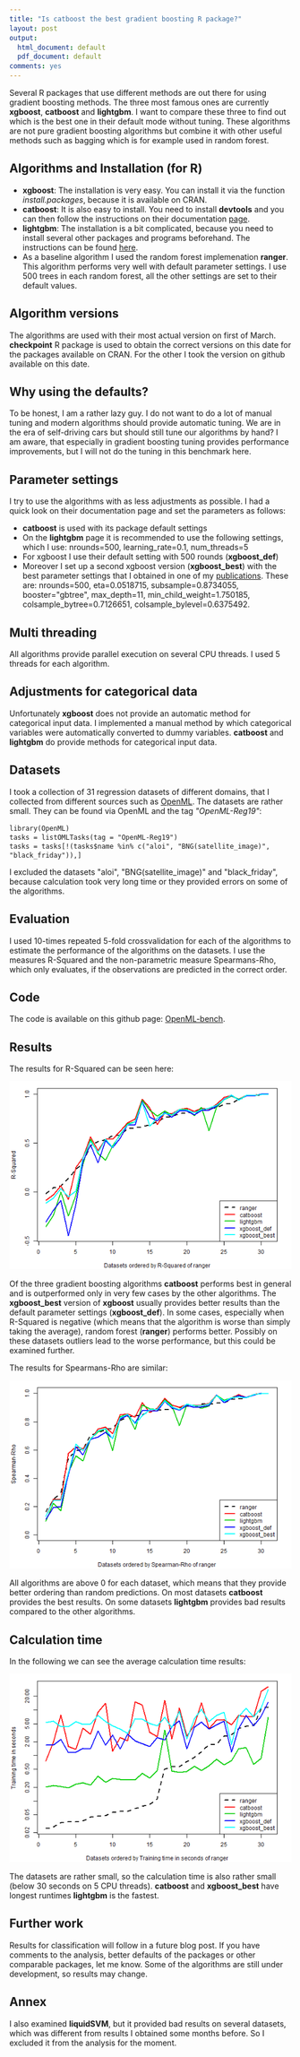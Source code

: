 ```yaml
---
title: "Is catboost the best gradient boosting R package?"
layout: post
output:
  html_document: default
  pdf_document: default
comments: yes
---
```


Several R packages that use different methods are out there for using gradient boosting methods. 
The three most famous ones are currently **xgboost**, **catboost** and **lightgbm**. 
I want to compare these three to find out which is the best one in their default mode without tuning. 
These algorithms are not pure gradient boosting algorithms but combine it with other useful methods such as bagging which is for example used in random forest.

<!--excerpt-->

## Algorithms and Installation (for R)

- **xgboost**: The installation is very easy. You can install it via the function *install.packages*, 
because it is available on CRAN. 
- **catboost**: It is also easy to install. You need to install **devtools** and you can then 
follow the instructions on their documentation [page](https://catboost.ai/docs/installation/r-installation-binary-installation.html).
- **lightgbm**: The installation is a bit complicated, because you need to install several other packages and programs beforehand.
The instructions can be found [here](https://github.com/Microsoft/LightGBM/tree/master/R-package#installation).
- As a baseline algorithm I used the random forest implemenation **ranger**. This algorithm performs very well with default parameter settings. I use 500 trees in each random forest, all the other settings are set to their default values. 

## Algorithm versions

The algorithms are used with their most actual version on first of March. **checkpoint** R package is used to obtain the correct versions on this date for the packages available on CRAN. For the other I took the version on github available on this date. 

## Why using the defaults?

To be honest, I am a rather lazy guy. I do not want to do a lot of manual tuning and modern algorithms should provide automatic tuning. We are in the era of self-driving cars but should still tune our algorithms by hand? I am aware, that especially in gradient boosting tuning provides performance improvements, but I will not do the tuning in this benchmark here. 

## Parameter settings

I try to use the algorithms with as less adjustments as possible. I had a quick look on their documentation page and set the parameters as follows:

- **catboost** is used with its package default settings
- On the **lightgbm** page it is recommended to use the following settings, which I use: nrounds=500, learning_rate=0.1, num_threads=5
- For xgboost I use their default setting with 500 rounds (**xgboost_def**)
- Moreover I set up a second xgboost version (**xgboost_best**) with the best parameter settings that I obtained in one of my [publications](http://www.jmlr.org/papers/volume20/18-444/18-444.pdf). These are: nrounds=500, eta=0.0518715, subsample=0.8734055, booster="gbtree", max_depth=11, min_child_weight=1.750185, colsample_bytree=0.7126651, colsample_bylevel=0.6375492.

## Multi threading

All algorithms provide parallel execution on several CPU threads. I used 5 threads for each algorithm. 

## Adjustments for categorical data

Unfortunately **xgboost** does not provide an automatic method for categorical input data. I implemented a manual method by which categorical variables were automatically converted to dummy variables. 
**catboost** and **lightgbm** do provide methods for categorical input data. 

## Datasets

I took a collection of 31 regression datasets of different domains, that I collected from different sources such as [OpenML](https://www.openml.org/). 
The datasets are rather small. They can be found via OpenML and the tag *"OpenML-Reg19"*:

```{r}
library(OpenML)
tasks = listOMLTasks(tag = "OpenML-Reg19")
tasks = tasks[!(tasks$name %in% c("aloi", "BNG(satellite_image)", "black_friday")),]  
```

I excluded the datasets "aloi", "BNG(satellite_image)" and "black_friday", because calculation took very long time or they provided errors on some of the algorithms. 

## Evaluation

I used 10-times repeated 5-fold crossvalidation for each of the algorithms to estimate the performance of the algorithms on the datasets. I use the measures R-Squared and the non-parametric measure Spearmans-Rho, which only evaluates, if the observations are predicted in the correct order. 

## Code

The code is available on this github page: [OpenML-bench](https://github.com/PhilippPro/OpenML-bench/blob/master/R/main.R).

## Results

The results for R-Squared can be seen here:

![graphic](/images/rsq_results.png "graphic")

Of the three gradient boosting algorithms **catboost** performs best in general and is outperformed only in very few cases by the other algorithms. The **xgboost_best** version of **xgboost** usually provides better results than the default parameter settings (**xgboost_def**). 
In some cases, especially when R-Squared is negative (which means that the algorithm is worse than simply taking the average), random forest (**ranger**) performs better. Possibly on these datasets outliers lead to the worse performance, but this could be examined further. 

The results for Spearmans-Rho are similar:

![graphic](/images/spearman_results.png "graphic")

All algorithms are above 0 for each dataset, which means that they provide better ordering than random predictions. On most datasets **catboost** provides the best results. On some datasets **lightgbm** provides bad results compared to the other algorithms. 

## Calculation time

In the following we can see the average calculation time results:

![graphic](/images/time_results.png "graphic")

The datasets are rather small, so the calculation time is also rather small (below 30 seconds on 5 CPU threads). **catboost** and **xgboost_best** have longest runtimes **lightgbm** is the fastest. 

## Further work

Results for classification will follow in a future blog post. If you have comments to the analysis, better defaults of the packages or other comparable packages, let me know. Some of the algorithms are still under development, so results may change. 

## Annex

I also examined **liquidSVM**, but it provided bad results on several datasets, which was different from results I obtained some months before. So I excluded it from the analysis for the moment. 



